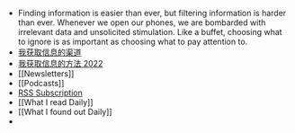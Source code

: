 - Finding information is easier than ever, but filtering information is harder than ever. Whenever we open our phones, we are bombarded with irrelevant data and unsolicited stimulation. Like a buffet, choosing what to ignore is as important as choosing what to pay attention to.
- [我获取信息的渠道](https://geekplux.com/posts/the-ways-to-get-information)
- [我获取信息的方法 2022](https://geekplux.com/posts/the-ways-to-get-information-2022)
- [[Newsletters]]
- [[Podcasts]]
- [RSS Subscription](https://github.com/geekplux/share/blob/main/RSS_subscriptions.opml)
- [[What I read Daily]]
- [[What I found out Daily]]
-
